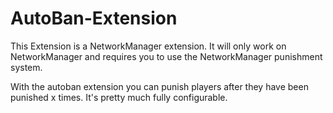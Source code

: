 # AutoBan-Extension

This Extension is a NetworkManager extension. It will only work on NetworkManager and requires you to use the NetworkManager punishment system.

With the autoban extension you can punish players after they have been punished x times. It's pretty much fully configurable.
